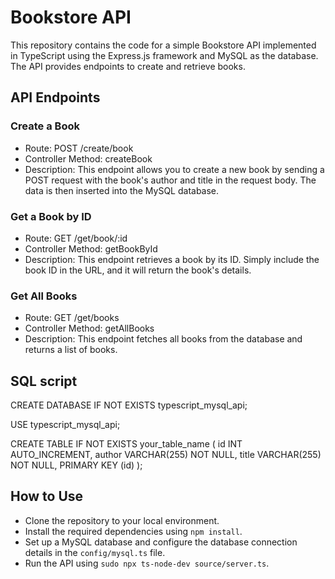 # Bookstore API
This repository contains the code for a simple Bookstore API implemented in TypeScript using the Express.js framework and MySQL as the database. The API provides endpoints to create and retrieve books.

## API Endpoints
### Create a Book
- Route: POST /create/book
- Controller Method: createBook
- Description: This endpoint allows you to create a new book by sending a POST request with the book's author and title in the request body. The data is then inserted into the MySQL database.
### Get a Book by ID
- Route: GET /get/book/:id
- Controller Method: getBookById
- Description: This endpoint retrieves a book by its ID. Simply include the book ID in the URL, and it will return the book's details.
### Get All Books
- Route: GET /get/books
- Controller Method: getAllBooks
- Description: This endpoint fetches all books from the database and returns a list of books.

## SQL script
CREATE DATABASE IF NOT EXISTS typescript_mysql_api;

USE typescript_mysql_api;

CREATE TABLE IF NOT EXISTS your_table_name (
    id INT AUTO_INCREMENT,
    author VARCHAR(255) NOT NULL,
    title VARCHAR(255) NOT NULL,
    PRIMARY KEY (id)
);


## How to Use
- Clone the repository to your local environment.
- Install the required dependencies using `npm install`.
- Set up a MySQL database and configure the database connection details in the `config/mysql.ts` file.
- Run the API using `sudo npx ts-node-dev source/server.ts`.
